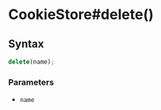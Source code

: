 # CookieStore#delete()


<!-- examples -->
<!-- examples -->

## Syntax

```js
delete(name);
```

<!-- parameters -->
### Parameters

- `name`
<!-- parameters -->

<!-- return -->
<!-- return -->

